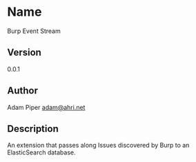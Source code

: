 # Name

Burp Event Stream


## Version

0.0.1


## Author

Adam Piper <adam@ahri.net>


## Description

An extension that passes along Issues discovered by Burp to an ElasticSearch database.
